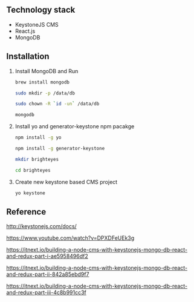 ## Technology stack

- KeystoneJS CMS
- React.js
- MongoDB

## Installation

1. Install MongoDB and Run

	```bash
	brew install mongodb

	sudo mkdir -p /data/db

	sudo chown -R `id -un` /data/db

	mongodb
	```

2. Install yo and generator-keystone npm pacakge

	```bash
	npm install -g yo

	npm install -g generator-keystone

	mkdir brighteyes

	cd brighteyes
	```

3. Create new keystone based CMS project

	```bash
	yo keystone
	```

## Reference

http://keystonejs.com/docs/

https://www.youtube.com/watch?v=DPXDFeUEk3g

https://itnext.io/building-a-node-cms-with-keystonejs-mongo-db-react-and-redux-part-i-ae5958496df2

https://itnext.io/building-a-node-cms-with-keystonejs-mongo-db-react-and-redux-part-ii-842a85ebd9f7

https://itnext.io/building-a-node-cms-with-keystonejs-mongo-db-react-and-redux-part-iii-4c8b991cc3f
